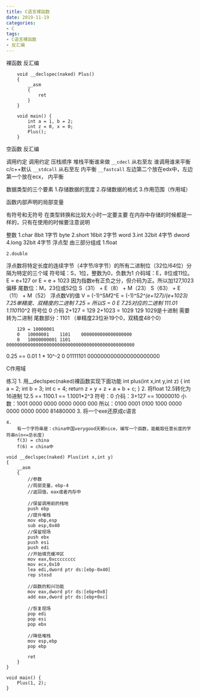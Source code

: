 ```yaml
---
title: C语言裸函数
date: 2019-11-19
categories: 
- C
tags: 
- C语言裸函数
- 反汇编
---
```


裸函数
	反汇编
```
	void __declspec(naked) Plus()
	{
		__asm
		{
			ret
		}
	}

	void main() {
		int a = 1, b = 2;
		int z = 0, x = 0;
		Plus();
	}
```
空函数
	反汇编


调用约定
	调用约定	压栈顺序	堆栈平衡谁来做
	```__cdecl```		从右至左	谁调用谁来平衡	c/c++默认
	```__stdcall```	从右至左	内平衡
	```__fastcall```	左边第二个放在edx中，左边第一个放在ecx，	内平衡
	

数据类型的三个要素
	1.存储数据的宽度
	2.存储数据的格式
	3.作用范围（作用域）

函数内部声明的局部变量

有符号和无符号 在类型转换和比较大小时一定要主要
	在内存中存储的时候都是一样的，只有在使用的时候要注意说明
	

整数
	1.char	8bit	1字节	byte
	2.short	16bit	2字节	word
	3.int	32bit	4字节	dword
	4.long	32bit	4字节
浮点型
	由三部分组成
	1.float
		
	2.double
		
		
浮点数将特定长度的连续字节（4字节/8字节）的所有二进制位（32位/64位）分隔为特定的三个域
	符号域：S，1位，整数为0，负数为1
	介码域：E，8位或11位。E = e+127 or E = e + 1023 因为指数e有正负之分，但介码为正。所以加127,1023偏移
	尾数位：M，23位或52位
	S（31） + 	E（8）	+	M（23）
	S（63）	+	E（11）	+	M（52）
	浮点数V的值
		V = (-1)^S*M*2^E = (-1)^S*2^(e+127)/(e+1023)
	7.25单精度、双精度的二进制
	7.25 = 所以S = 0	E
	7.25对应的二进制 111.01	1.1101*10^2
		符号位	0
		介码	2+127 = 129 2+1023 = 1029  129 1029是十进制 需要转为二进制
		尾数部分：1101	（单精度23位补19个0，双精度48个0）
		
		129 = 10000001
		0	10000001	1101	0000000000000000000
		0	10000000001	1101	000000000000000000000000000000000000000000000000
0.25 == 0.01
1 * 10^-2
0	01111101	0000000000000000000000


C作用域
	


练习
	1.
		用__declspec(naked)裸函数实现下面功能
		int plus(int x,int y,int z)
		{
			int a = 2;
			int b = 3;
			int c = 4;
			return z + y + z + a + b + c;
		}
	2.
		将float 12.5转化为16进制
			12.5 == 1100.1 == 1.1001*2^3
			符号：0
			介码：3+127 == 10000010
			小数：1001 0000 0000 0000 0000 000
			所以：0100 0001 0100 1000 0000 0000 0000 0000
				81480000
	3.
		将一个exe还原成c语言
	
	4.
		有一个字符串是：china中国verygood天朝nice，编写一个函数，能截取任意长度的字符串n(n<=总长度)
		f(3) = china
		f(6) = china中
	
	
```
void __declspec(naked) Plus(int x,int y)
{
	__asm
	{
		//参数
		//局部变量，ebp-4
		//返回值，eax或者内存中

		//保留调用前的栈地
		push ebp
		//提升堆栈
		mov ebp,esp
		sub esp,0x40
		//保留现场
		push ebx
		push esi
		push edi
		//开始填充缓冲区
		mov eax,0xcccccccc
		mov ecx,0x10
		lea edi,dword ptr ds:[ebp-0x40]
		rep stosd

		//函数的和兴功能
		mov eax,dword ptr ds:[ebp+0x8]
		add eax,dword ptr ds:[ebp+0xc]

		//恢复现场
		pop edi
		pop esi
		pop ebx

		//降低堆栈
		mov esp,ebp
		pop ebp

		ret
	}
}

void main() {
	Plus(1, 2);
}
```